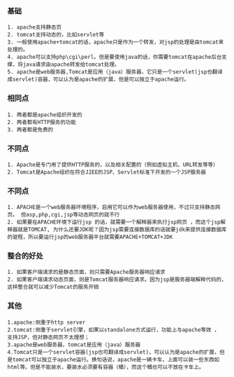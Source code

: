 ### 基础
	1. apache支持静态页
	2. tomcat支持动态的，比如servlet等
	3. 一般使用apache+tomcat的话，apache只是作为一个转发，对jsp的处理是由tomcat来处理的。
	4. apache可以支持php\cgi\perl。但是要使用java的话，你需要tomcat在apache后台支撑，将java请求由apache转发给tomcat处理。
	5. apache是web服务器,Tomcat是应用（java）服务器，它只是一个servlet(jsp也翻译成servlet)容器，可以认为是apache的扩展，但是可以独立于apache运行。  
### 相同点
	1. 两者都是apache组织开发的
	2. 两者都有HTTP服务的功能
	3. 两者都是免费的
### 不同点
	1. Apache是专门用了提供HTTP服务的，以及相关配置的（例如虚拟主机、URL转发等等）
	2. Tomcat是Apache组织在符合J2EE的JSP、Servlet标准下开发的一个JSP服务器    
### 不同点
	1. APACHE是一个web服务器环境程序，启用它可以作为web服务器使用，不过只支持静态网页。 但asp,php,cgi,jsp等动态网页的就不行
	2. 如果要在APACHE环境下运行jsp 的话，就需要一个解释器来执行jsp网页 ，而这个jsp解释器就是TOMCAT, 为什么还要JDK呢？因为jsp需要连接数据库的话就要jdk来提供连接数据库的驱程，所以要运行jsp的web服务器平台就需要APACHE+TOMCAT+JDK
### 整合的好处
	1. 如果客户端请求的是静态页面，则只需要Apache服务器响应请求
	2. 如果客户端请求动态页面，则是Tomcat服务器响应请求。因为jsp是服务器端解释代码的，这样整合就可以减少Tomcat的服务开销    
### 其他
    1.apache:侧重于http server
    2.tomcat:侧重于servlet引擎，如果以standalone方式运行，功能上与apache等效 ， 支持JSP，但对静态网页不太理想；
    3.apache是web服务器，tomcat是应用（java）服务器
    4.Tomcat只是一个servlet容器(jsp也可翻译成servlet)，可以认为是apache的扩展，但是tomcat可以独立于apache运行。换句话说，apache是一辆卡车，上面可以装一些东西如html等。但是不能装水，要装水必须要有容器（桶），而这个桶也可以不放在卡车上。











